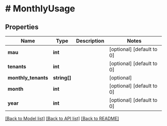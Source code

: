 # # MonthlyUsage

## Properties

Name | Type | Description | Notes
------------ | ------------- | ------------- | -------------
**mau** | **int** |  | [optional] [default to 0]
**tenants** | **int** |  | [optional] [default to 0]
**monthly_tenants** | **string[]** |  | [optional]
**month** | **int** |  | [optional] [default to 0]
**year** | **int** |  | [optional] [default to 0]

[[Back to Model list]](../../README.md#models) [[Back to API list]](../../README.md#endpoints) [[Back to README]](../../README.md)
